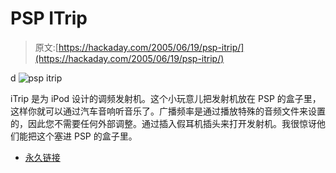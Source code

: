 # PSP ITrip

> 原文:[https://hackaday.com/2005/06/19/psp-itrip/](https://hackaday.com/2005/06/19/psp-itrip/)

d ![psp itrip](../Images/a2c273344ee644ec564ab314f7517b8e.png)

iTrip 是为 iPod 设计的调频发射机。这个小玩意儿把发射机放在 PSP 的盒子里，这样你就可以通过汽车音响听音乐了。广播频率是通过播放特殊的音频文件来设置的，因此您不需要任何外部调整。通过插入假耳机插头来打开发射机。我很惊讶他们能把这个塞进 PSP 的盒子里。

*   [永久链接](http://badacetechshow.com/psp_itrip.htm)
